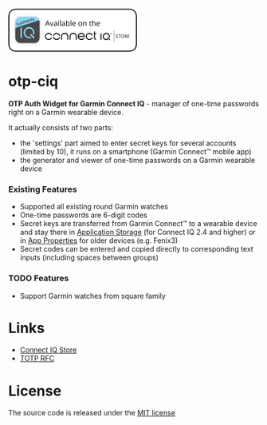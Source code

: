 [<img src="publish/Connect IQ Badge-White.png" alt="version 1" height="88"/>](https://apps.garmin.com/en-US/apps/f341dc64-bf39-4224-9c03-14d2434354a4)

# otp-ciq

**OTP Auth Widget for Garmin Connect IQ** - manager of one-time passwords right on a Garmin wearable device. 

It actually consists of two parts:

- the 'settings' part aimed to enter secret keys for several accounts (limited by 10), it runs on a smartphone (Garmin Connect&trade; mobile app)
- the generator and viewer of one-time passwords on a Garmin wearable device

### Existing Features

- Supported all existing round Garmin watches
- One-time passwords are 6-digit codes
- Secret keys are transferred from Garmin Connect&trade; to a wearable device and stay there in [Application Storage](https://developer.garmin.com/downloads/connect-iq/monkey-c/doc/Toybox/Application/Storage.html) (for Connect IQ 2.4 and higher) or in [App Properties](https://developer.garmin.com/downloads/connect-iq/monkey-c/doc/Toybox/Application/AppBase.html#getProperty-instance_method) for older devices (e.g. Fenix3)
- Secret codes can be entered and copied directly to corresponding text inputs (including spaces between groups)

### TODO Features

- Support Garmin watches from square family

# Links

- [Connect IQ Store](https://apps.garmin.com/en-US/apps/f341dc64-bf39-4224-9c03-14d2434354a4)
- [TOTP RFC](https://tools.ietf.org/html/rfc6238)

# License

The source code is released under the [MIT license](https://opensource.org/licenses/MIT)
